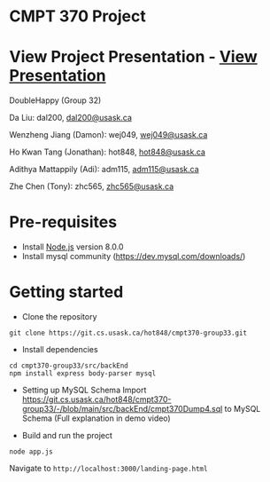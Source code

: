 # CMPT 370 Project

# View Project Presentation - [View Presentation](https://github.com/KarmaChild/Hotel-Room-Booking-System/blob/main/32.pdf)

DoubleHappy (Group 32)

Da Liu:
dal200, dal200@usask.ca

Wenzheng Jiang (Damon):
wej049, wej049@usask.ca

Ho Kwan Tang (Jonathan):
hot848, hot848@usask.ca

Adithya Mattappily (Adi):
adm115, adm115@usask.ca

Zhe Chen (Tony):
zhc565, zhc565@usask.ca



# Pre-requisites
- Install [Node.js](https://nodejs.org/en/) version 8.0.0
- Install mysql community (https://dev.mysql.com/downloads/)

# Getting started
- Clone the repository
```
git clone https://git.cs.usask.ca/hot848/cmpt370-group33.git 
```
- Install dependencies
```
cd cmpt370-group33/src/backEnd
npm install express body-parser mysql

``` 
- Setting up MySQL Schema
Import https://git.cs.usask.ca/hot848/cmpt370-group33/-/blob/main/src/backEnd/cmpt370Dump4.sql to MySQL Schema
(Full explanation in demo video)

- Build and run the project
```
node app.js
```
  Navigate to `http://localhost:3000/landing-page.html`

